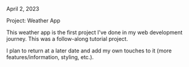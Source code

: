 April 2, 2023

Project: Weather App

This weather app is the first project I've done in my web development journey. 
This was a follow-along tutorial project.

I plan to return at a later date and add my own touches to it (more features/information, styling, etc.).
